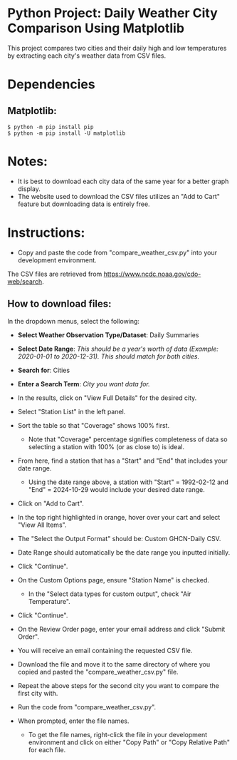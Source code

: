 # Python Project: Daily Weather City Comparison Using Matplotlib
This project compares two cities and their daily high and low temperatures by extracting each city's weather data from CSV files.

# Dependencies
## Matplotlib:
```
$ python -m pip install pip
$ python -m pip install -U matplotlib
```

# Notes:
* It is best to download each city data of the same year for a better graph display.
* The website used to download the CSV files utilizes an "Add to Cart" feature but downloading data is entirely free.


# Instructions:
* Copy and paste the code from "compare_weather_csv.py" into your development environment.

The CSV files are retrieved from https://www.ncdc.noaa.gov/cdo-web/search.
## How to download files:
In the dropdown menus, select the following:

* __Select Weather Observation Type/Dataset__: Daily Summaries
* __Select Date Range__: _This should be a year's worth of data (Example: 2020-01-01 to 2020-12-31). This should match for both cities._
* __Search for__: Cities
* __Enter a Search Term__: _City you want data for._

* In the results, click on "View Full Details" for the desired city.
* Select "Station List" in the left panel.
* Sort the table so that "Coverage" shows 100% first.
    * Note that "Coverage" percentage signifies completeness of data so selecting a station with 100% (or as close to) is ideal.
* From here, find a station that has a "Start" and "End" that includes your date range.
    * Using the date range above, a station with "Start" = 1992-02-12 and "End" = 2024-10-29 would include your desired date range.
* Click on "Add to Cart".
* In the top right highlighted in orange, hover over your cart and select "View All Items".
* The "Select the Output Format" should be: Custom GHCN-Daily CSV.
* Date Range should automatically be the date range you inputted initially.
* Click "Continue".
* On the Custom Options page, ensure "Station Name" is checked.
    * In the "Select data types for custom output", check "Air Temperature".
* Click "Continue".
* On the Review Order page, enter your email address and click "Submit Order".
* You will receive an email containing the requested CSV file.
* Download the file and move it to the same directory of where you copied and pasted the "compare_weather_csv.py" file.
* Repeat the above steps for the second city you want to compare the first city with.
* Run the code from "compare_weather_csv.py".
* When prompted, enter the file names.
    * To get the file names, right-click the file in your development environment and click on either "Copy Path" or "Copy Relative Path" for each file.


